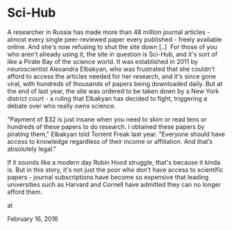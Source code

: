 # Sci-Hub
A researcher in Russia has made more than 48 million journal articles - almost every single peer-reviewed paper every published - freely available online. And she's now refusing to shut the site down [..]  For those of you who aren't already using it, the site in question is Sci-Hub, and it's sort of like a Pirate Bay of the science world. It was established in 2011 by neuroscientist Alexandra Elbakyan, who was frustrated that she couldn't afford to access the articles needed for her research, and it's since gone viral, with hundreds of thousands of papers being downloaded daily. But at the end of last year, the site was ordered to be taken down by a New York district court - a ruling that Elbakyan has decided to fight, triggering a debate over who really owns science.  

"Payment of $32 is just insane when you need to skim or read tens or hundreds of these papers to do research. I obtained these papers by pirating them," Elbakyan told Torrent Freak last year. "Everyone should have access to knowledge regardless of their income or affiliation. And that’s absolutely legal."

If it sounds like a modern day Robin Hood struggle, that's because it kinda is. But in this story, it's not just the poor who don't have access to scientific papers - journal subscriptions have become so expensive that leading universities such as Harvard and Cornell have admitted they can no longer afford them.







at

February 16, 2016
















